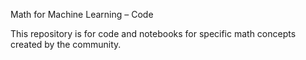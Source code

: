 Math for Machine Learning – Code

This repository is for code and notebooks for specific math concepts created by the community.
